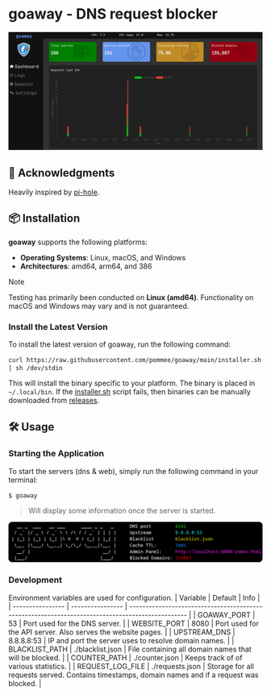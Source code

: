 # goaway - DNS request blocker

![goaway Preview](./resources/preview.png)

## 🙏 Acknowledgments

Heavily inspired by [pi-hole](https://github.com/pi-hole/pi-hole).

## 📦 Installation

**goaway** supports the following platforms:
- **Operating Systems**: Linux, macOS, and Windows
- **Architectures**: amd64, arm64, and 386

> [!NOTE]
> Testing has primarily been conducted on **Linux (amd64)**.
> Functionality on macOS and Windows may vary and is not guaranteed.

### Install the Latest Version

To install the latest version of goaway, run the following command:

```shell
curl https://raw.githubusercontent.com/pommee/goaway/main/installer.sh | sh /dev/stdin
```
This will install the binary specific to your platform.
The binary is placed in `~/.local/bin`.
If the [installer.sh](https://github.com/pommee/goaway/blob/main/installer.sh) script fails, then binaries can be manually downloaded from [releases](https://github.com/pommee/goaway/releases).

## 🛠 Usage

### Starting the Application
To start the servers (dns & web), simply run the following command in your terminal:
```console
$ goaway
```
> Will display some information once the server is started.  

![started](./resources/started.png)

### Development

Environment variables are used for configuration.
| Variable         | Default          | Info                                                                                             |
| ---------------- | ---------------- | ------------------------------------------------------------------------------------------------ |
| GOAWAY_PORT      | 53               | Port used for the DNS server.                                                                    |
| WEBSITE_PORT     | 8080             | Port used for the API server. Also serves the website pages.                                     |
| UPSTREAM_DNS     | 8.8.8.8:53       | IP and port the server uses to resolve domain names.                                             |
| BLACKLIST_PATH   | ./blacklist.json | File containing all domain names that will be blocked.                                           |
| COUNTER_PATH     | ./counter.json   | Keeps track of of various statistics.                                                            |
| REQUEST_LOG_FILE | ./requests.json  | Storage for all requests served. Contains timestamps, domain names and if a request was blocked. |

